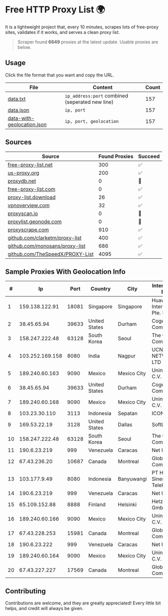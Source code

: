 
# Free HTTP Proxy List 🌍

It is a lightweight project that, every 10 minutes, scrapes lots of free-proxy sites, validates if it works, and serves a clean proxy list.


> Scraper found **6649** proxies at the latest update. Usable proxies are below.

## Usage

Click the file format that you want and copy the URL.


|File|Content|Count|
|----|-------|-----|
|[data.txt](https://raw.githubusercontent.com/themiralay/Proxy-List-World/master/data.txt)|`ip_address:port` combined (seperated new line)|157|
|[data.json](https://raw.githubusercontent.com/themiralay/Proxy-List-World/master/data.json)|`ip, port`|157|
|[data-with-geolocation.json](https://raw.githubusercontent.com/themiralay/Proxy-List-World/master/data-with-geolocation.json)|`ip, port, geolocation`|157|

## Sources

|Source|Found Proxies|Succeed|
|------|-------------|-------|
|[free-proxy-list.net](https://free-proxy-list.net)|300|✅|
|[us-proxy.org](https://www.us-proxy.org)|200|✅|
|[proxydb.net](http://proxydb.net)|0|🚫|
|[free-proxy-list.com](https://free-proxy-list.com/?page=&port=&type%5B%5D=http&type%5B%5D=https&up_time=0&search=Search)|0|✅|
|[proxy-list.download](https://www.proxy-list.download/HTTP)|26|✅|
|[vpnoverview.com](https://vpnoverview.com/privacy/anonymous-browsing/free-proxy-servers)|32|✅|
|[proxyscan.io](https://www.proxyscan.io)|0|🚫|
|[proxylist.geonode.com](https://proxylist.geonode.com/api/proxy-list?limit=300&page=1&sort_by=lastChecked&sort_type=desc&protocols=http,https)|0|🚫|
|[proxyscrape.com](https://api.proxyscrape.com/v2/?request=displayproxies&protocol=http&timeout=10000&country=all&ssl=all&anonymity=all)|910|✅|
|[github.com/clarketm/proxy-list](https://raw.githubusercontent.com/clarketm/proxy-list/master/proxy-list-raw.txt)|400|✅|
|[github.com/monosans/proxy-list](https://raw.githubusercontent.com/monosans/proxy-list/main/proxies/http.txt)|686|✅|
|[github.com/TheSpeedX/PROXY-List](https://raw.githubusercontent.com/TheSpeedX/PROXY-List/master/http.txt)|4095|✅|


## Sample Proxies With Geolocation Info

|#|Ip|Port|Country|City|Internet Service Provider|
|-|--|----|-------|----|-------------------------|
|1|159.138.122.91|18081|Singapore|Singapore|Huawei International Pte. LTD|
|2|38.45.65.94|39633|United States|Durham|Cogent Communications|
|3|158.247.222.48|63128|South Korea|Seoul|The Constant Company, LLC|
|4|103.252.169.158|8080|India|Nagpur|UCN CABLE NETWORK PVT. LTD|
|5|189.240.60.163|9090|Mexico|Mexico City|Uninet S.A. de C.V.|
|6|38.45.65.94|39633|United States|Durham|Cogent Communications|
|7|189.240.60.168|9090|Mexico|Mexico City|Uninet S.A. de C.V.|
|8|103.23.30.110|3113|Indonesia|Sepatan|ICON+|
|9|169.53.22.19|3128|United States|Dallas|SoftLayer|
|10|158.247.222.48|63128|South Korea|Seoul|The Constant Company, LLC|
|11|190.6.23.219|999|Venezuela|Caracas|Net Uno|
|12|67.43.236.20|10687|Canada|Montreal|GloboTech Communications|
|13|103.177.9.49|8080|Indonesia|Banyuwangi|PT Helium Sinergi Telekomunikasi|
|14|190.6.23.219|999|Venezuela|Caracas|Net Uno|
|15|65.109.152.88|8888|Finland|Helsinki|Hetzner Online GmbH|
|16|189.240.60.166|9090|Mexico|Mexico City|Uninet S.A. de C.V.|
|17|67.43.228.253|15981|Canada|Montreal|GloboTech Communications|
|18|190.6.23.222|999|Venezuela|Caracas|Net Uno|
|19|189.240.60.164|9090|Mexico|Mexico City|Uninet S.A. de C.V.|
|20|67.43.227.227|17569|Canada|Montreal|GloboTech Communications|



## Contributing

Contributions are welcome, and they are greatly appreciated! Every
little bit helps, and credit will always be given.

